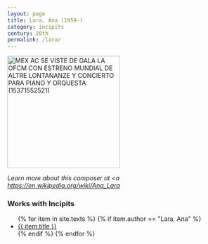 ```yaml
---
layout: page
title: Lara, Ana (1959-)
category: incipits
century: 20th
permalink: /lara/
---
```


<a title="Secretaría de Cultura Ciudad de México from México, CC BY-SA 2.0 &lt;https://creativecommons.org/licenses/by-sa/2.0&gt;, via Wikimedia Commons" href="https://commons.wikimedia.org/wiki/File:MEX_AC_SE_VISTE_DE_GALA_LA_OFCM_CON_ESTRENO_MUNDIAL_DE_ALTRE_LONTANANZE_Y_CONCIERTO_PARA_PIANO_Y_ORQUESTA_(15371552521).jpg"><img width="256" alt="MEX AC SE VISTE DE GALA LA OFCM CON ESTRENO MUNDIAL DE ALTRE LONTANANZE Y CONCIERTO PARA PIANO Y ORQUESTA (15371552521)" src="https://upload.wikimedia.org/wikipedia/commons/thumb/0/00/MEX_AC_SE_VISTE_DE_GALA_LA_OFCM_CON_ESTRENO_MUNDIAL_DE_ALTRE_LONTANANZE_Y_CONCIERTO_PARA_PIANO_Y_ORQUESTA_%2815371552521%29.jpg/256px-MEX_AC_SE_VISTE_DE_GALA_LA_OFCM_CON_ESTRENO_MUNDIAL_DE_ALTRE_LONTANANZE_Y_CONCIERTO_PARA_PIANO_Y_ORQUESTA_%2815371552521%29.jpg"></a>

*Learn more about this composer at <a https://en.wikipedia.org/wiki/Ana_Lara</a>*
<br/>

### Works with Incipits
<ul class="texts">
    {% for item in site.texts %}
      {% if item.author == "Lara, Ana" %}
          <li class="text-title">
          <a href="{{ site.baseurl }}{{ item.url }}">
        {{ item.title }}
              </a>
    </li>
      {% endif %}
    {% endfor %}
</ul>
